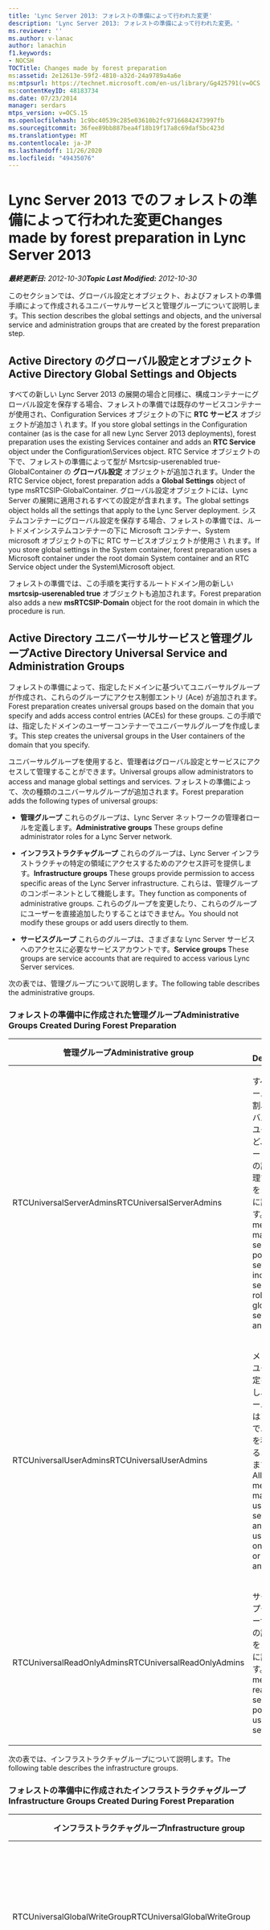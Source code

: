 ```yaml
---
title: 'Lync Server 2013: フォレストの準備によって行われた変更'
description: 'Lync Server 2013: フォレストの準備によって行われた変更。'
ms.reviewer: ''
ms.author: v-lanac
author: lanachin
f1.keywords:
- NOCSH
TOCTitle: Changes made by forest preparation
ms:assetid: 2e12613e-59f2-4810-a32d-24a9789a4a6e
ms:mtpsurl: https://technet.microsoft.com/en-us/library/Gg425791(v=OCS.15)
ms:contentKeyID: 48183734
ms.date: 07/23/2014
manager: serdars
mtps_version: v=OCS.15
ms.openlocfilehash: 1c9bc40539c285e03610b2fc97166842473997fb
ms.sourcegitcommit: 36fee89bb887bea4f18b19f17a8c69daf5bc423d
ms.translationtype: MT
ms.contentlocale: ja-JP
ms.lasthandoff: 11/26/2020
ms.locfileid: "49435076"
---
```

# <a name="changes-made-by-forest-preparation-in-lync-server-2013"></a><span data-ttu-id="7ac76-103">Lync Server 2013 でのフォレストの準備によって行われた変更</span><span class="sxs-lookup"><span data-stu-id="7ac76-103">Changes made by forest preparation in Lync Server 2013</span></span>

<div data-xmlns="http://www.w3.org/1999/xhtml">

<div class="topic" data-xmlns="http://www.w3.org/1999/xhtml" data-msxsl="urn:schemas-microsoft-com:xslt" data-cs="https://msdn.microsoft.com/">

<div data-asp="https://msdn2.microsoft.com/asp">



</div>

<div id="mainSection">

<div id="mainBody"><span data-ttu-id="7ac76-104">

<span> </span></span><span class="sxs-lookup"><span data-stu-id="7ac76-104">

<span> </span></span></span>

<span data-ttu-id="7ac76-105">_**最終更新日:** 2012-10-30_</span><span class="sxs-lookup"><span data-stu-id="7ac76-105">_**Topic Last Modified:** 2012-10-30_</span></span>

<span data-ttu-id="7ac76-106">このセクションでは、グローバル設定とオブジェクト、およびフォレストの準備手順によって作成されるユニバーサルサービスと管理グループについて説明します。</span><span class="sxs-lookup"><span data-stu-id="7ac76-106">This section describes the global settings and objects, and the universal service and administration groups that are created by the forest preparation step.</span></span>

<div>

## <a name="active-directory-global-settings-and-objects"></a><span data-ttu-id="7ac76-107">Active Directory のグローバル設定とオブジェクト</span><span class="sxs-lookup"><span data-stu-id="7ac76-107">Active Directory Global Settings and Objects</span></span>

<span data-ttu-id="7ac76-108">すべての新しい Lync Server 2013 の展開の場合と同様に、構成コンテナーにグローバル設定を保存する場合、フォレストの準備では既存のサービスコンテナーが使用され、Configuration Services オブジェクトの下に **RTC サービス** オブジェクトが追加さ \\ れます。</span><span class="sxs-lookup"><span data-stu-id="7ac76-108">If you store global settings in the Configuration container (as is the case for all new Lync Server 2013 deployments), forest preparation uses the existing Services container and adds an **RTC Service** object under the Configuration\\Services object.</span></span> <span data-ttu-id="7ac76-109">RTC Service オブジェクトの下で、フォレストの準備によって型が Msrtcsip-userenabled true-GlobalContainer の **グローバル設定** オブジェクトが追加されます。</span><span class="sxs-lookup"><span data-stu-id="7ac76-109">Under the RTC Service object, forest preparation adds a **Global Settings** object of type msRTCSIP-GlobalContainer.</span></span> <span data-ttu-id="7ac76-110">グローバル設定オブジェクトには、Lync Server の展開に適用されるすべての設定が含まれます。</span><span class="sxs-lookup"><span data-stu-id="7ac76-110">The global settings object holds all the settings that apply to the Lync Server deployment.</span></span> <span data-ttu-id="7ac76-111">システムコンテナーにグローバル設定を保存する場合、フォレストの準備では、ルートドメインシステムコンテナーの下に Microsoft コンテナー、System microsoft オブジェクトの下に RTC サービスオブジェクトが使用さ \\ れます。</span><span class="sxs-lookup"><span data-stu-id="7ac76-111">If you store global settings in the System container, forest preparation uses a Microsoft container under the root domain System container and an RTC Service object under the System\\Microsoft object.</span></span>

<span data-ttu-id="7ac76-112">フォレストの準備では、この手順を実行するルートドメイン用の新しい **msrtcsip-userenabled true** オブジェクトも追加されます。</span><span class="sxs-lookup"><span data-stu-id="7ac76-112">Forest preparation also adds a new **msRTCSIP-Domain** object for the root domain in which the procedure is run.</span></span>

</div>

<div>

## <a name="active-directory-universal-service-and-administration-groups"></a><span data-ttu-id="7ac76-113">Active Directory ユニバーサルサービスと管理グループ</span><span class="sxs-lookup"><span data-stu-id="7ac76-113">Active Directory Universal Service and Administration Groups</span></span>

<span data-ttu-id="7ac76-114">フォレストの準備によって、指定したドメインに基づいてユニバーサルグループが作成され、これらのグループにアクセス制御エントリ (Ace) が追加されます。</span><span class="sxs-lookup"><span data-stu-id="7ac76-114">Forest preparation creates universal groups based on the domain that you specify and adds access control entries (ACEs) for these groups.</span></span> <span data-ttu-id="7ac76-115">この手順では、指定したドメインのユーザーコンテナーでユニバーサルグループを作成します。</span><span class="sxs-lookup"><span data-stu-id="7ac76-115">This step creates the universal groups in the User containers of the domain that you specify.</span></span>

<span data-ttu-id="7ac76-116">ユニバーサルグループを使用すると、管理者はグローバル設定とサービスにアクセスして管理することができます。</span><span class="sxs-lookup"><span data-stu-id="7ac76-116">Universal groups allow administrators to access and manage global settings and services.</span></span> <span data-ttu-id="7ac76-117">フォレストの準備によって、次の種類のユニバーサルグループが追加されます。</span><span class="sxs-lookup"><span data-stu-id="7ac76-117">Forest preparation adds the following types of universal groups:</span></span>

  - <span data-ttu-id="7ac76-118">**管理グループ**   これらのグループは、Lync Server ネットワークの管理者ロールを定義します。</span><span class="sxs-lookup"><span data-stu-id="7ac76-118">**Administrative groups**   These groups define administrator roles for a Lync Server network.</span></span>

  - <span data-ttu-id="7ac76-119">**インフラストラクチャグループ**   これらのグループは、Lync Server インフラストラクチャの特定の領域にアクセスするためのアクセス許可を提供します。</span><span class="sxs-lookup"><span data-stu-id="7ac76-119">**Infrastructure groups**   These groups provide permission to access specific areas of the Lync Server infrastructure.</span></span> <span data-ttu-id="7ac76-120">これらは、管理グループのコンポーネントとして機能します。</span><span class="sxs-lookup"><span data-stu-id="7ac76-120">They function as components of administrative groups.</span></span> <span data-ttu-id="7ac76-121">これらのグループを変更したり、これらのグループにユーザーを直接追加したりすることはできません。</span><span class="sxs-lookup"><span data-stu-id="7ac76-121">You should not modify these groups or add users directly to them.</span></span>

  - <span data-ttu-id="7ac76-122">**サービスグループ**   これらのグループは、さまざまな Lync Server サービスへのアクセスに必要なサービスアカウントです。</span><span class="sxs-lookup"><span data-stu-id="7ac76-122">**Service groups**   These groups are service accounts that are required to access various Lync Server services.</span></span>

<span data-ttu-id="7ac76-123">次の表では、管理グループについて説明します。</span><span class="sxs-lookup"><span data-stu-id="7ac76-123">The following table describes the administrative groups.</span></span>

### <a name="administrative-groups-created-during-forest-preparation"></a><span data-ttu-id="7ac76-124">フォレストの準備中に作成された管理グループ</span><span class="sxs-lookup"><span data-stu-id="7ac76-124">Administrative Groups Created During Forest Preparation</span></span>

<table>
<colgroup>
<col style="width: 50%" />
<col style="width: 50%" />
</colgroup>
<thead>
<tr class="header">
<th><span data-ttu-id="7ac76-125">管理グループ</span><span class="sxs-lookup"><span data-stu-id="7ac76-125">Administrative group</span></span></th>
<th><span data-ttu-id="7ac76-126">説明</span><span class="sxs-lookup"><span data-stu-id="7ac76-126">Description</span></span></th>
</tr>
</thead>
<tbody>
<tr class="odd">
<td><p><span data-ttu-id="7ac76-127">RTCUniversalServerAdmins</span><span class="sxs-lookup"><span data-stu-id="7ac76-127">RTCUniversalServerAdmins</span></span></p></td>
<td><p><span data-ttu-id="7ac76-128">すべてのサーバーの役割、グローバル設定、ユーザーなど、サーバーとプールの設定を管理することをメンバーに許可します。</span><span class="sxs-lookup"><span data-stu-id="7ac76-128">Allows members to manage server and pool settings, including all server roles, global settings, and users.</span></span></p></td>
</tr>
<tr class="even">
<td><p><span data-ttu-id="7ac76-129">RTCUniversalUserAdmins</span><span class="sxs-lookup"><span data-stu-id="7ac76-129">RTCUniversalUserAdmins</span></span></p></td>
<td><p><span data-ttu-id="7ac76-130">メンバーがユーザー設定を管理し、あるサーバーまたはプール間でユーザーを移動できるようにします。</span><span class="sxs-lookup"><span data-stu-id="7ac76-130">Allows members to manage user settings and move users from one server or pool to another.</span></span></p></td>
</tr>
<tr class="odd">
<td><p><span data-ttu-id="7ac76-131">RTCUniversalReadOnlyAdmins</span><span class="sxs-lookup"><span data-stu-id="7ac76-131">RTCUniversalReadOnlyAdmins</span></span></p></td>
<td><p><span data-ttu-id="7ac76-132">サーバー、プール、ユーザー設定の読み取りをメンバーに許可します。</span><span class="sxs-lookup"><span data-stu-id="7ac76-132">Allows members to read server, pool, and user settings.</span></span></p></td>
</tr>
</tbody>
</table>


<span data-ttu-id="7ac76-133">次の表では、インフラストラクチャグループについて説明します。</span><span class="sxs-lookup"><span data-stu-id="7ac76-133">The following table describes the infrastructure groups.</span></span>

### <a name="infrastructure-groups-created-during-forest-preparation"></a><span data-ttu-id="7ac76-134">フォレストの準備中に作成されたインフラストラクチャグループ</span><span class="sxs-lookup"><span data-stu-id="7ac76-134">Infrastructure Groups Created During Forest Preparation</span></span>

<table>
<colgroup>
<col style="width: 50%" />
<col style="width: 50%" />
</colgroup>
<thead>
<tr class="header">
<th><span data-ttu-id="7ac76-135">インフラストラクチャグループ</span><span class="sxs-lookup"><span data-stu-id="7ac76-135">Infrastructure group</span></span></th>
<th><span data-ttu-id="7ac76-136">説明</span><span class="sxs-lookup"><span data-stu-id="7ac76-136">Description</span></span></th>
</tr>
</thead>
<tbody>
<tr class="odd">
<td><p><span data-ttu-id="7ac76-137">RTCUniversalGlobalWriteGroup</span><span class="sxs-lookup"><span data-stu-id="7ac76-137">RTCUniversalGlobalWriteGroup</span></span></p></td>
<td><p><span data-ttu-id="7ac76-138">Lync Server のグローバル設定オブジェクトへの書き込みアクセス権を付与します。</span><span class="sxs-lookup"><span data-stu-id="7ac76-138">Grants write access to global setting objects for Lync Server.</span></span></p></td>
</tr>
<tr class="even">
<td><p><span data-ttu-id="7ac76-139">RTCUniversalGlobalReadOnlyGroup</span><span class="sxs-lookup"><span data-stu-id="7ac76-139">RTCUniversalGlobalReadOnlyGroup</span></span></p></td>
<td><p><span data-ttu-id="7ac76-140">Lync Server のグローバル設定オブジェクトへの読み取り専用アクセスを許可します。</span><span class="sxs-lookup"><span data-stu-id="7ac76-140">Grants read-only access to global setting objects for Lync Server.</span></span></p></td>
</tr>
<tr class="odd">
<td><p><span data-ttu-id="7ac76-141">RTCUniversalUserReadOnlyGroup</span><span class="sxs-lookup"><span data-stu-id="7ac76-141">RTCUniversalUserReadOnlyGroup</span></span></p></td>
<td><p><span data-ttu-id="7ac76-142">Lync Server のユーザー設定に対する読み取り専用アクセス権を付与します。</span><span class="sxs-lookup"><span data-stu-id="7ac76-142">Grants read-only access to Lync Server user settings.</span></span></p></td>
</tr>
<tr class="even">
<td><p><span data-ttu-id="7ac76-143">RTCUniversalServerReadOnlyGroup</span><span class="sxs-lookup"><span data-stu-id="7ac76-143">RTCUniversalServerReadOnlyGroup</span></span></p></td>
<td><p><span data-ttu-id="7ac76-144">Lync Server の設定に対する読み取り専用アクセス権を付与します。</span><span class="sxs-lookup"><span data-stu-id="7ac76-144">Grants read-only access to Lync Server settings.</span></span> <span data-ttu-id="7ac76-145">このグループは、個々のサーバーに固有の設定のみに、プールレベルの設定にアクセスすることはできません。</span><span class="sxs-lookup"><span data-stu-id="7ac76-145">This group does not have access to pool level settings, only to settings specific to an individual server.</span></span></p></td>
</tr>
<tr class="odd">
<td><p><span data-ttu-id="7ac76-146">RTCUniversalSBATechnicians</span><span class="sxs-lookup"><span data-stu-id="7ac76-146">RTCUniversalSBATechnicians</span></span></p></td>
<td><p><span data-ttu-id="7ac76-147">インストール時に、Lync Server 構成への読み取り専用アクセスを許可し、survivable branch アプライアンスのローカル管理者グループに配置されます。</span><span class="sxs-lookup"><span data-stu-id="7ac76-147">Grants read-only access to Lync Server configuration and are placed in the Local Administrators group of the survivable branch appliances during installation.</span></span></p></td>
</tr>
</tbody>
</table>


<span data-ttu-id="7ac76-148">次の表では、サービスグループについて説明します。</span><span class="sxs-lookup"><span data-stu-id="7ac76-148">The following table describes the service groups.</span></span>

### <a name="service-groups-created-during-forest-preparation"></a><span data-ttu-id="7ac76-149">フォレストの準備中に作成されたサービスグループ</span><span class="sxs-lookup"><span data-stu-id="7ac76-149">Service Groups Created During Forest Preparation</span></span>

<table>
<colgroup>
<col style="width: 50%" />
<col style="width: 50%" />
</colgroup>
<thead>
<tr class="header">
<th><span data-ttu-id="7ac76-150">サービスグループ</span><span class="sxs-lookup"><span data-stu-id="7ac76-150">Service group</span></span></th>
<th><span data-ttu-id="7ac76-151">説明</span><span class="sxs-lookup"><span data-stu-id="7ac76-151">Description</span></span></th>
</tr>
</thead>
<tbody>
<tr class="odd">
<td><p><span data-ttu-id="7ac76-152">RTCHSUniversalServices</span><span class="sxs-lookup"><span data-stu-id="7ac76-152">RTCHSUniversalServices</span></span></p></td>
<td><p><span data-ttu-id="7ac76-153">フロントエンドサーバーおよび Standard Edition サーバーの実行に使用するサービスアカウントが含まれています。</span><span class="sxs-lookup"><span data-stu-id="7ac76-153">Includes service accounts used to run Front End Server and Standard Edition servers.</span></span> <span data-ttu-id="7ac76-154">このグループでは、Lync Server のグローバル設定と Active Directory ユーザーオブジェクトへのサーバーの読み取り/書き込みアクセスが許可されています。</span><span class="sxs-lookup"><span data-stu-id="7ac76-154">This group allows servers read/write access to Lync Server global settings and Active Directory user objects.</span></span></p></td>
</tr>
<tr class="even">
<td><p><span data-ttu-id="7ac76-155">RTCComponentUniversalServices</span><span class="sxs-lookup"><span data-stu-id="7ac76-155">RTCComponentUniversalServices</span></span></p></td>
<td><p><span data-ttu-id="7ac76-156">A/V 会議サーバー、Web サービス、仲介サーバー、アーカイブサーバー、監視サーバーの実行に使用されるサービスアカウントが含まれています。</span><span class="sxs-lookup"><span data-stu-id="7ac76-156">Includes service accounts used to run A/V Conferencing Servers, Web Services, Mediation Server, Archiving Server, and Monitoring Server.</span></span></p></td>
</tr>
<tr class="odd">
<td><p><span data-ttu-id="7ac76-157">RTCProxyUniversalServices</span><span class="sxs-lookup"><span data-stu-id="7ac76-157">RTCProxyUniversalServices</span></span></p></td>
<td><p><span data-ttu-id="7ac76-158">Lync Server Edge サーバーを実行するために使用されるサービスアカウントが含まれています。</span><span class="sxs-lookup"><span data-stu-id="7ac76-158">Includes service accounts used to run Lync Server Edge Servers.</span></span></p></td>
</tr>
<tr class="even">
<td><p><span data-ttu-id="7ac76-159">RTCUniversalConfigReplicator</span><span class="sxs-lookup"><span data-stu-id="7ac76-159">RTCUniversalConfigReplicator</span></span></p></td>
<td><p><span data-ttu-id="7ac76-160">Lync Server 全体管理ストアのレプリケーションに参加できるサーバーが含まれています。</span><span class="sxs-lookup"><span data-stu-id="7ac76-160">Includes servers that can participate in Lync Server Central Management store replication.</span></span></p></td>
</tr>
<tr class="odd">
<td><p><span data-ttu-id="7ac76-161">RTCSBAUniversalServices</span><span class="sxs-lookup"><span data-stu-id="7ac76-161">RTCSBAUniversalServices</span></span></p></td>
<td><p><span data-ttu-id="7ac76-162">Lync Server の設定への読み取り専用アクセス権を付与しますが、survivable branch Server と survivable branch appliance の展開のインストールの構成を許可します。</span><span class="sxs-lookup"><span data-stu-id="7ac76-162">Grants read-only access to Lync Server settings, but allows for configuration for the installation of a survivable branch server and survivable branch appliance deployment.</span></span></p></td>
</tr>
</tbody>
</table>


<span data-ttu-id="7ac76-163">次に示すように、フォレストの準備によって、適切なインフラストラクチャグループにサービスグループと管理グループが追加されます。</span><span class="sxs-lookup"><span data-stu-id="7ac76-163">Forest preparation then adds service and administration groups to the appropriate infrastructure groups, as follows:</span></span>

  - <span data-ttu-id="7ac76-164">RTCUniversalServerAdmins は、RTCUniversalGlobalReadOnlyGroup、RTCUniversalGlobalWriteGroup、RTCUniversalServerReadOnlyGroup、および RTCUniversalUserReadOnlyGroup に追加されます。</span><span class="sxs-lookup"><span data-stu-id="7ac76-164">RTCUniversalServerAdmins is added to RTCUniversalGlobalReadOnlyGroup, RTCUniversalGlobalWriteGroup, RTCUniversalServerReadOnlyGroup, and RTCUniversalUserReadOnlyGroup.</span></span>

  - <span data-ttu-id="7ac76-165">RTCUniversalUserAdmins は、RTCUniversalGlobalReadOnlyGroup、RTCUniversalServerReadOnlyGroup、および RTCUniversalUserReadOnlyGroup のメンバーとして追加されます。</span><span class="sxs-lookup"><span data-stu-id="7ac76-165">RTCUniversalUserAdmins is added as a member of RTCUniversalGlobalReadOnlyGroup, RTCUniversalServerReadOnlyGroup, and RTCUniversalUserReadOnlyGroup.</span></span>

  - <span data-ttu-id="7ac76-166">RTCHSUniversalServices、RTCComponentUniversalServices、RTCUniversalReadOnlyAdmins は、RTCUniversalGlobalReadOnlyGroup、RTCUniversalServerReadOnlyGroup、および RTCUniversalUserReadOnlyGroup のメンバーとして追加されます。</span><span class="sxs-lookup"><span data-stu-id="7ac76-166">RTCHSUniversalServices, RTCComponentUniversalServices and RTCUniversalReadOnlyAdmins are added as members of RTCUniversalGlobalReadOnlyGroup, RTCUniversalServerReadOnlyGroup, and RTCUniversalUserReadOnlyGroup.</span></span>

<span data-ttu-id="7ac76-167">フォレストの準備では、次の役割ベースのアクセス制御 (RBAC) グループも作成されます。</span><span class="sxs-lookup"><span data-stu-id="7ac76-167">Forest preparation also creates the following role-based access control (RBAC) groups:</span></span>

  - <span data-ttu-id="7ac76-168">CSAdministrator</span><span class="sxs-lookup"><span data-stu-id="7ac76-168">CSAdministrator</span></span>

  - <span data-ttu-id="7ac76-169">CSArchivingAdministrator</span><span class="sxs-lookup"><span data-stu-id="7ac76-169">CSArchivingAdministrator</span></span>

  - <span data-ttu-id="7ac76-170">CSHelpDesk</span><span class="sxs-lookup"><span data-stu-id="7ac76-170">CSHelpDesk</span></span>

  - <span data-ttu-id="7ac76-171">CSLocationAdministrator</span><span class="sxs-lookup"><span data-stu-id="7ac76-171">CSLocationAdministrator</span></span>

  - <span data-ttu-id="7ac76-172">CSResponseGroupAdministrator</span><span class="sxs-lookup"><span data-stu-id="7ac76-172">CSResponseGroupAdministrator</span></span>

  - <span data-ttu-id="7ac76-173">CSServerAdministrator</span><span class="sxs-lookup"><span data-stu-id="7ac76-173">CSServerAdministrator</span></span>

  - <span data-ttu-id="7ac76-174">CSUserAdministrator</span><span class="sxs-lookup"><span data-stu-id="7ac76-174">CSUserAdministrator</span></span>

  - <span data-ttu-id="7ac76-175">CSViewOnlyAdministrator</span><span class="sxs-lookup"><span data-stu-id="7ac76-175">CSViewOnlyAdministrator</span></span>

  - <span data-ttu-id="7ac76-176">CSVoiceAdministrator</span><span class="sxs-lookup"><span data-stu-id="7ac76-176">CSVoiceAdministrator</span></span>

  - <span data-ttu-id="7ac76-177">CsPersistentChatAdministator</span><span class="sxs-lookup"><span data-stu-id="7ac76-177">CsPersistentChatAdministator</span></span>

  - <span data-ttu-id="7ac76-178">CsResponseGroupManager</span><span class="sxs-lookup"><span data-stu-id="7ac76-178">CsResponseGroupManager</span></span>

<span data-ttu-id="7ac76-179">RBAC の役割と、それぞれに対して許可されるタスクの詳細については、計画ドキュメントの「 [Lync Server 2013 での役割ベースのアクセス制御の計画](lync-server-2013-planning-for-role-based-access-control.md) 」を参照してください。</span><span class="sxs-lookup"><span data-stu-id="7ac76-179">For details about RBAC roles and the tasks allowed for each, see [Planning for role-based access control in Lync Server 2013](lync-server-2013-planning-for-role-based-access-control.md) in the Planning documentation.</span></span>

<span data-ttu-id="7ac76-180">フォレストの準備では、プライベート Ace とパブリック Ace の両方が作成されます。</span><span class="sxs-lookup"><span data-stu-id="7ac76-180">Forest preparation creates both private and public ACEs.</span></span> <span data-ttu-id="7ac76-181">Lync Server によって使用されるグローバル設定コンテナーにプライベート Ace を作成します。</span><span class="sxs-lookup"><span data-stu-id="7ac76-181">It creates private ACEs on the global settings container used by Lync Server.</span></span> <span data-ttu-id="7ac76-182">このコンテナーは、Lync Server によってのみ使用され、グローバル設定を保存する場所に応じて、構成コンテナーまたはルートドメイン内のシステムコンテナーのいずれかにあります。</span><span class="sxs-lookup"><span data-stu-id="7ac76-182">This container is used only by Lync Server and is located either in the Configuration container or the System container in the root domain, depending on where you store global settings.</span></span> <span data-ttu-id="7ac76-183">次の表に、フォレストの準備によって作成されたパブリック Ace を示します。</span><span class="sxs-lookup"><span data-stu-id="7ac76-183">The public ACEs created by forest preparation are listed in the following table.</span></span>

### <a name="public-aces-created-by-forest-preparation"></a><span data-ttu-id="7ac76-184">フォレストの準備によって作成されたパブリック Ace</span><span class="sxs-lookup"><span data-stu-id="7ac76-184">Public ACEs created by Forest Preparation</span></span>

<table>
<colgroup>
<col style="width: 50%" />
<col style="width: 50%" />
</colgroup>
<thead>
<tr class="header">
<th><span data-ttu-id="7ac76-185">AS</span><span class="sxs-lookup"><span data-stu-id="7ac76-185">ACE</span></span></th>
<th><span data-ttu-id="7ac76-186">RTCUniversalGlobalReadOnlyGroup</span><span class="sxs-lookup"><span data-stu-id="7ac76-186">RTCUniversalGlobalReadOnlyGroup</span></span></th>
</tr>
</thead>
<tbody>
<tr class="odd">
<td><p><span data-ttu-id="7ac76-187">ルートドメインシステムコンテナーを読み取ります (継承されません)<strong>\*</strong></span><span class="sxs-lookup"><span data-stu-id="7ac76-187">Read root domain System Container (not inherited)<strong>\*</strong></span></span></p></td>
<td><p><span data-ttu-id="7ac76-188">X</span><span class="sxs-lookup"><span data-stu-id="7ac76-188">X</span></span></p></td>
</tr>
<tr class="even">
<td><p><span data-ttu-id="7ac76-189">構成の DisplaySpecifiers 子コンテナーを読み取ります (継承されません)</span><span class="sxs-lookup"><span data-stu-id="7ac76-189">Read Configuration’s DisplaySpecifiers container (not inherited)</span></span></p></td>
<td><p><span data-ttu-id="7ac76-190">X</span><span class="sxs-lookup"><span data-stu-id="7ac76-190">X</span></span></p></td>
</tr>
</tbody>
</table>


<div>


> [!NOTE]  
> <span data-ttu-id="7ac76-191"><STRONG>\*</STRONG>継承されない Ace は、これらのコンテナーの下にある子オブジェクトへのアクセス権を付与しません。</span><span class="sxs-lookup"><span data-stu-id="7ac76-191"><STRONG>\*</STRONG>ACEs that are not inherited do not grant access to child objects under these containers.</span></span> <span data-ttu-id="7ac76-192">継承された Ace は、これらのコンテナーの下にある子オブジェクトへのアクセス権を付与します。</span><span class="sxs-lookup"><span data-stu-id="7ac76-192">ACEs that are inherited grant access to child objects under these containers.</span></span>



</div>

<span data-ttu-id="7ac76-193">構成コンテナーでは、構成の名前付けコンテキストの下で、フォレストの準備で次のタスクを実行します。</span><span class="sxs-lookup"><span data-stu-id="7ac76-193">On the Configuration container, under the Configuration naming context, forest preparation performs the following tasks:</span></span>

  - <span data-ttu-id="7ac76-194">ユーザー、連絡先、InetOrgPersons の言語表示指定子 (例: CN = ユーザー表示、CN = 409、CN = DisplaySpecifiers 子) の adminContextMenu **プロパティ** と adminPropertyPages 属性のエントリ **{AB255F23-2DBD-4bb6-891D-38754AC280EF}** を追加します。</span><span class="sxs-lookup"><span data-stu-id="7ac76-194">Adds an entry **{AB255F23-2DBD-4bb6-891D-38754AC280EF}** for the **RTC property** page under the adminContextMenu and adminPropertyPages attributes of the language display specifier for users, contacts, and InetOrgPersons (for example, CN=user-Display,CN=409,CN=DisplaySpecifiers).</span></span>

  - <span data-ttu-id="7ac76-195">ユーザークラスと連絡先クラスに適用される **拡張権限** の下に、 **controlaccessright** 型の **RTCPropertySet** オブジェクトを追加します。</span><span class="sxs-lookup"><span data-stu-id="7ac76-195">Adds an **RTCPropertySet** object of type **controlAccessRight** under **Extended-Rights** that applies to the User and Contact classes.</span></span>

  - <span data-ttu-id="7ac76-196">ユーザー、連絡先、OU、および DomainDNS クラスに適用される **拡張権限** の下に、 **controlaccessright** 型の **RTCUserSearchPropertySet** オブジェクトを追加します。</span><span class="sxs-lookup"><span data-stu-id="7ac76-196">Adds an **RTCUserSearchPropertySet** object of type **controlAccessRight** under **Extended-Rights** that applies to User, Contact, OU, and DomainDNS classes.</span></span>

  - <span data-ttu-id="7ac76-197">各言語の組織単位 (OU) 表示指定子の **extraColumns** 属性の下に **Msrtcsip-userenabled true-primaryuseraddress** を追加します (例: Cn = organizationalUnit-display、CN = 409、cn = displayspecifiers 子)。既定の表示の **extraColumns** 属性の値をコピーします (例: CN = default-DISPLAY、Cn = 409、cn = displayspecifiers 子)。</span><span class="sxs-lookup"><span data-stu-id="7ac76-197">Adds **msRTCSIP-PrimaryUserAddress** under the **extraColumns** attribute of each language organizational unit (OU) display specifier (for example, CN=organizationalUnit-Display,CN=409,CN=DisplaySpecifiers) and copies the values of the **extraColumns** attribute of the default display (for example, CN=default-Display, CN=409,CN=DisplaySpecifiers).</span></span>

  - <span data-ttu-id="7ac76-198">ユーザー、連絡先、および InetOrgPerson オブジェクトの各言語表示指定子の **Attributedisplaynames** 属性の **Msrtcsip-userenabled true-primaryuseraddress**、 **Msrtcsip-userenabled true-PrimaryHomeServer**、および **msrtcsip-userenabled true-userenabled** フィルター属性を追加します (たとえば、英語: CN = ユーザー表示、cn = 409、cn = display指定子)。</span><span class="sxs-lookup"><span data-stu-id="7ac76-198">Adds **msRTCSIP-PrimaryUserAddress**, **msRTCSIP-PrimaryHomeServer**, and **msRTCSIP-UserEnabled** filtering attributes under the **attributeDisplayNames** attribute of each language display specifier for Users, Contacts, and InetOrgPerson objects (for example, in English: CN=user-Display,CN=409,CN=DisplaySpecifiers).</span></span>

<span data-ttu-id="7ac76-199"></div>

</div>

<span> </span>

</div>

</div>

</span><span class="sxs-lookup"><span data-stu-id="7ac76-199"></div>

</div>

<span> </span>

</div>

</div>

</span></span></div>

